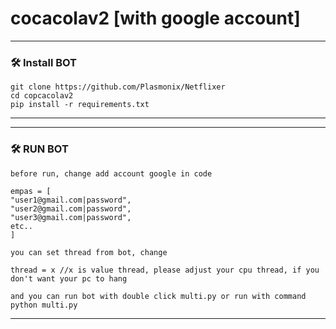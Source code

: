 # cocacolav2 [with google account]
---------------------------------------
### 🛠 Install BOT

```
git clone https://github.com/Plasmonix/Netflixer
cd copcacolav2
pip install -r requirements.txt
```
---------------------------------------

---------------------------------------
### 🛠 RUN BOT

```
before run, change add account google in code

empas = [
"user1@gmail.com|password", 
"user2@gmail.com|password", 
"user3@gmail.com|password", 
etc..
]

you can set thread from bot, change

thread = x //x is value thread, please adjust your cpu thread, if you don't want your pc to hang

and you can run bot with double click multi.py or run with command
python multi.py
```
---------------------------------------
